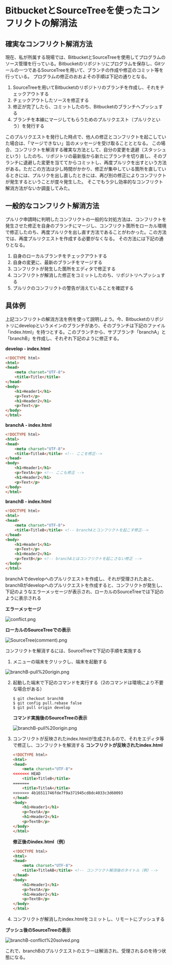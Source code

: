 # BitbucketとSourceTreeを使ったコンフリクトの解消法

## 確実なコンフリクト解消方法
現在、私が所属する現場では、BitbucketとSourceTreeを使用してプログラムのソース管理を行っている。Bitbucketのリポジトリにプログラムを保存し、Gitツールの一つであるSourceTreeを用いて、ブランチの作成や修正のコミット等を行っている。
プログラムの修正のおおよその手順は下記の通りとなる。
1. SourceTreeを用いてBitbucketのリポジトリのブランチを作成し、それをチェックアウトする
2. チェックアウトしたソースを修正する
3. 修正が完了したら、コミットしたのち、Bitbucketのブランチへプッシュする
4. ブランチを本線にマージしてもらうためのプルリクエスト（プルリクという）を発行する

このプルリクエストを発行した時点で、他人の修正とコンフリクトを起こしていた場合は、「マージできない」旨のメッセージを受け取ることととなる。
この場合、コンフリクトを解消する確実な方法として、自分の変更を退避（スタッシュという）したのち、リポジトリの最新版から新たにブランチを切り直し、そのブランチに退避した変更を当ててからコミットし、再度プルリクを出すという方法がある。ただこの方法は少し時間がかかり、修正が集中している箇所を直しているときには、プルリクを出し直したときには、再び別の修正によりコンフリクトが発生するということが度々発生した。
そこでもう少し効率的なコンフリクト解消方法がないか調査してみた。

## 一般的なコンフリクト解消方法
プルリク申請時に判明したコンフリクトの一般的な対処方法は、コンフリクトを発生させた修正を自身のブランチにマージし、コンフリクト箇所をローカル環境で修正したのち、再度プルリクを出し直す方法であることがわかった。この方法では、再度プルリクエストを作成する必要がなくなる。
その方法には下記の通りとなる。
1. 自身のローカルブランチをチェックアウトする
2. 自身の変更に、最新のブランチをマージする
3. コンフリクトが発生した箇所をエディタで修正する
4. コンフリクトが解消した修正をコミットしたのち、リポジトリへプッシュする
5. プルリクのコンフリクトの警告が消えていることを確認する

## 具体例
上記コンフリクトの解消方法を例を使って説明しよう。今、Bitbucketのリポジトリにdevelopというメインのブランチがあり、そのブランチは下記のファイル「index.html」を持つとする。このブランチから、サブブランチ「branchA」と「branchB」を作成し、それぞれ下記のように修正する。

**develop - index.html**
```html
<!DOCTYPE html>
<html>
<head>
    <meta charset="UTF-8">
    <title>Title</title>
</head>
<body>
    <h1>Header1</h1>
    <p>Text</p>
    <h1>Header2</h1>
    <p>Text</p>
</body>
</html>
```
**branchA - index.html**
```html
<!DOCTYPE html>
<html>
<head>
    <meta charset="UTF-8">
    <title>TitleA</title> <!-- ここを修正-->
</head>
<body>
    <h1>Header1</h1>
    <p>TextA</p> <!-- ここも修正 -->
    <h1>Header2</h1>
    <p>Text</p>
</body>
</html>
```
**branchB - index.html**
```html
<!DOCTYPE html>
<html>
<head>
    <meta charset="UTF-8">
    <title>TitleB</title> <!-- branchAとコンフリクトを起こす修正-->
</head>
<body>
    <h1>Header1</h1>
    <p>Text</p>
    <h1>Header2</h1>
    <p>TextB</p> <!-- branchAとはコンフリクトを起こさない修正 -->
</body>
</html>
```
branchAでdevelopへのプルリクエストを作成し、それが受理されたあと、branchBがdevelopへのプルリクエストを作成すると、コンフリクトが発生し、下記のようなエラーメッセージが表示され、ローカルのSourceTreeでは下記のように表示される

**エラーメッセージ**

![conflict.png](https://umidori.github.io/conflict/img/conflict.png)

**ローカルのSourceTreeでの表示**

![SourceTree(comment).png](https://umidori.github.io/conflict/img/SourceTree(comment).png)

コンフリクトを解消するには、SourceTreeで下記の手順を実施する
1. メニューの端末をクリックし、端末を起動する

![branchB-pull%20origin.png](https://umidori.github.io/conflict/img/branchB-pull%20origin.png)

2. 起動した端末で下記のコマンドを実行する（2のコマンドは環境により不要な場合がある）
	```text
	$ git checkout branchB
	$ git config pull.rebase false
	$ git pull origin develop
	```
	**コマンド実施後のSourceTreeの表示**

	![branchB-pull%20origin.png](https://umidori.github.io/conflict/img/branchB-pull%20origin.png)

3. コンフリクトが反映されたindex.htmlが生成されるので、それをエディタ等で修正し、コンフリクトを解消する
	**コンフリクトが反映されたindex.html**
	```html
	<!DOCTYPE html>
	<html>
	<head>
		<meta charset="UTF-8">
	<<<<<<< HEAD
		<title>TitleB</title>
	=======
		<title>TitleA</title>
	>>>>>>> 4b16511746fde7f9a371945cd8dc4033c3d60093
	</head>
	<body>
		<h1>Header1</h1>
		<p>TextA</p>
		<h1>Header2</h1>
		<p>TextB</p>
	</body>
	</html>
	```
	**修正後のindex.html（例）**
	```html
	<!DOCTYPE html>
	<html>
	<head>
		<meta charset="UTF-8">
		<title>TitleAB</title> <!-- コンフリクト解消後のタイトル（例）-->
	</head>
	<body>
		<h1>Header1</h1>
		<p>TextA</p>
		<h1>Header2</h1>
		<p>TextB</p>
	</body>
	</html>
	```
4. コンフリクトが解消したindex.htmlをコミットし、リモートにプッシュする

**プッシュ後のSourceTreeの表示**

![branchB-conflict%20solved.png](https://umidori.github.io/conflict/img/branchB-conflict%20solved.png)

これで、branchBのプルリクエストのエラーは解消され、受理されるのを待つ状態になる。
